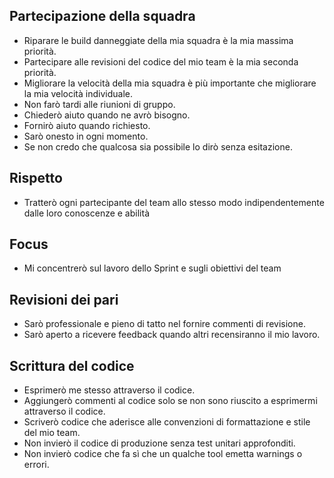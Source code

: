 ## Partecipazione della squadra
- Riparare le build danneggiate della mia squadra è la mia massima priorità.
- Partecipare alle revisioni del codice del mio team è la mia seconda priorità.
- Migliorare la velocità della mia squadra è più importante che migliorare la mia velocità individuale.
- Non farò tardi alle riunioni di gruppo.
- Chiederò aiuto quando ne avrò bisogno.
- Fornirò aiuto quando richiesto.
- Sarò onesto in ogni momento.
- Se non credo che qualcosa sia possibile lo dirò senza esitazione.

## Rispetto
- Tratterò ogni partecipante del team allo stesso modo indipendentemente dalle loro conoscenze e abilità

## Focus
- Mi concentrerò sul lavoro dello Sprint e sugli obiettivi del team

## Revisioni dei pari
- Sarò professionale e pieno di tatto nel fornire commenti di revisione.
- Sarò aperto a ricevere feedback quando altri recensiranno il mio lavoro.

## Scrittura del codice
- Esprimerò me stesso attraverso il codice.
- Aggiungerò commenti al codice solo se non sono riuscito a esprimermi attraverso il codice.
- Scriverò codice che aderisce alle convenzioni di formattazione e stile del mio team.
- Non invierò il codice di produzione senza test unitari approfonditi.
- Non invierò codice che fa sì che un qualche tool emetta warnings o errori.